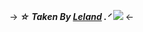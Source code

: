 -> ***☆ Taken By  [Leland](https://rentry.co/Basement) .ᐟ*** ![](https://massacre.crd.co/assets/images/gallery01/3a978443.gif?v=cfe7914f) <-